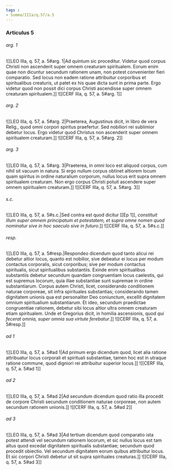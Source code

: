 ```yaml
---
tags : 
- Summa/IIIa/q.57/a.5
---
```


### Articulus 5

###### arg. 1
![[LEO IIIa, q. 57, a. 5#arg. 1|Ad quintum sic proceditur. Videtur quod corpus Christi non ascenderit super omnem creaturam spiritualem. Eorum enim quae non dicuntur secundum rationem unam, non potest convenienter fieri comparatio. Sed locus non eadem ratione attribuitur corporibus et spiritualibus creaturis, ut patet ex his quae dicta sunt in prima parte. Ergo videtur quod non possit dici corpus Christi ascendisse super omnem creaturam spiritualem.]]
![[CERF IIIa, q. 57, a. 5#arg. 1]]

###### arg. 2
![[LEO IIIa, q. 57, a. 5#arg. 2|Praeterea, Augustinus dicit, in libro de vera Relig., quod omni corpori spiritus praefertur. Sed nobiliori rei sublimior debetur locus. Ergo videtur quod Christus non ascenderit super omnem spiritualem creaturam.]]
![[CERF IIIa, q. 57, a. 5#arg. 2]]

###### arg. 3
![[LEO IIIa, q. 57, a. 5#arg. 3|Praeterea, in omni loco est aliquod corpus, cum nihil sit vacuum in natura. Si ergo nullum corpus obtinet altiorem locum quam spiritus in ordine naturalium corporum, nullus locus erit supra omnem spiritualem creaturam. Non ergo corpus Christi potuit ascendere super omnem spiritualem creaturam.]]
![[CERF IIIa, q. 57, a. 5#arg. 3]]

###### s.c.
![[LEO IIIa, q. 57, a. 5#s.c.|Sed contra est quod dicitur [[Ep 1]], *constituit illum super omnem principatum et potestatem, et supra omne nomen quod nominatur sive in hoc saeculo sive in futuro*.]]
![[CERF IIIa, q. 57, a. 5#s.c.]]

###### resp.
![[LEO IIIa, q. 57, a. 5#resp.|Respondeo dicendum quod tanto alicui rei debetur altior locus, quanto est nobilior, sive debeatur ei locus per modum contactus corporalis, sicut corporibus; sive per modum contactus spiritualis, sicut spiritualibus substantiis. Exinde enim spiritualibus substantiis debetur secundum quandam congruentiam locus caelestis, qui est supremus locorum, quia illae substantiae sunt supremae in ordine substantiarum. Corpus autem Christi, licet, considerando conditionem naturae corporeae, sit infra spirituales substantias; considerando tamen dignitatem unionis qua est personaliter Deo coniunctum, excellit dignitatem omnium spiritualium substantiarum. Et ideo, secundum praedictae congruentiae rationem, debetur sibi locus altior ultra omnem creaturam etiam spiritualem. Unde et Gregorius dicit, in homilia ascensionis, quod *qui fecerat omnia, super omnia sua virtute ferebatur*.]]
![[CERF IIIa, q. 57, a. 5#resp.]]

###### ad 1
![[LEO IIIa, q. 57, a. 5#ad 1|Ad primum ergo dicendum quod, licet alia ratione attribuatur locus corporali et spirituali substantiae, tamen hoc est in utraque ratione commune, quod digniori rei attribuitur superior locus.]]
![[CERF IIIa, q. 57, a. 5#ad 1]]

###### ad 2
![[LEO IIIa, q. 57, a. 5#ad 2|Ad secundum dicendum quod ratio illa procedit de corpore Christi secundum conditionem naturae corporeae, non autem secundum rationem unionis.]]
![[CERF IIIa, q. 57, a. 5#ad 2]]

###### ad 3
![[LEO IIIa, q. 57, a. 5#ad 3|Ad tertium dicendum quod comparatio ista potest attendi vel secundum rationem locorum, et sic nullus locus est tam altus quod excedat dignitatem spiritualis substantiae; secundum quod procedit obiectio. Vel secundum dignitatem eorum quibus attribuitur locus. Et sic corpori Christi debetur ut sit supra spirituales creaturas.]]
![[CERF IIIa, q. 57, a. 5#ad 3]]

